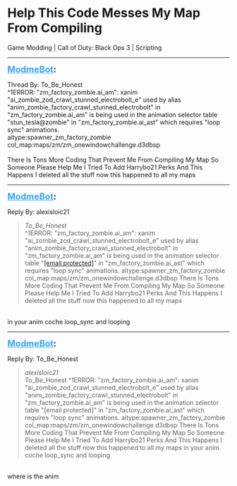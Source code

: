 # Help This Code Messes My Map From Compiling
Game Modding | Call of Duty: Black Ops 3 | Scripting

---
<strong style="font-size: 1.4em;"><span style="text-decoration: underline;text-decoration-color: #34a7f9;"><span style="color:#34a7f9;">ModmeBot</span></span>:</strong>

<p>Thread By: To_Be_Honest<br />^1ERROR: &quot;zm_factory_zombie.ai_am&quot;: xanim &quot;ai_zombie_zod_crawl_stunned_electrobolt_e&quot; used by alias &quot;anim_zombie_factory_crawl_stunned_electrobolt&quot; in &quot;zm_factory_zombie.ai_am&quot; is being used in the animation selector table &quot;stun_tesla@zombie&quot; in &quot;zm_factory_zombie.ai_ast&quot; which requires &quot;loop sync&quot; animations.<br />aitype:spawner_zm_factory_zombie<br />col_map:maps/zm/zm_onewindowchallenge.d3dbsp<br /> <br />There Is Tons More Coding That Prevent Me From Compiling My Map So Someone Please Help Me I Tried To Add Harrybo21 Perks And This Happens I deleted all the stuff now this happened to all my maps</p>

---
<strong style="font-size: 1.4em;"><span style="text-decoration: underline;text-decoration-color: #34a7f9;"><span style="color:#34a7f9;">ModmeBot</span></span>:</strong>

<p>Reply By: alexisloic21<br /><blockquote><em>To_Be_Honest</em><br />^1ERROR: &quot;zm_factory_zombie.ai_am&quot;: xanim &quot;ai_zombie_zod_crawl_stunned_electrobolt_e&quot; used by alias &quot;anim_zombie_factory_crawl_stunned_electrobolt&quot; in &quot;zm_factory_zombie.ai_am&quot; is being used in the animation selector table &quot;<a href="http://aviacreations.com/cdn-cgi/l/email-protection">[email protected]</a>&quot; in &quot;zm_factory_zombie.ai_ast&quot; which requires &quot;loop sync&quot; animations. aitype:spawner_zm_factory_zombie col_map:maps/zm/zm_onewindowchallenge.d3dbsp   There Is Tons More Coding That Prevent Me From Compiling My Map So Someone Please Help Me I Tried To Add Harrybo21 Perks And This Happens I deleted all the stuff now this happened to all my maps</blockquote><br /> in your anim coche loop_sync and looping</p>

---
<strong style="font-size: 1.4em;"><span style="text-decoration: underline;text-decoration-color: #34a7f9;"><span style="color:#34a7f9;">ModmeBot</span></span>:</strong>

<p>Reply By: To_Be_Honest<br /><blockquote><em>alexisloic21</em><br />To_Be_Honest ^1ERROR: &quot;zm_factory_zombie.ai_am&quot;: xanim &quot;ai_zombie_zod_crawl_stunned_electrobolt_e&quot; used by alias &quot;anim_zombie_factory_crawl_stunned_electrobolt&quot; in &quot;zm_factory_zombie.ai_am&quot; is being used in the animation selector table &quot;[email protected]&quot; in &quot;zm_factory_zombie.ai_ast&quot; which requires &quot;loop sync&quot; animations. aitype:spawner_zm_factory_zombie col_map:maps/zm/zm_onewindowchallenge.d3dbsp   There Is Tons More Coding That Prevent Me From Compiling My Map So Someone Please Help Me I Tried To Add Harrybo21 Perks And This Happens I deleted all the stuff now this happened to all my maps  in your anim coche loop_sync and looping </blockquote><br /> where is the anim</p>

